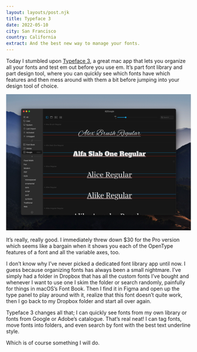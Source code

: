 ```yaml
---
layout: layouts/post.njk
title: Typeface 3
date: 2022-05-10
city: San Francisco
country: California
extract: And the best new way to manage your fonts.
---
```


Today I stumbled upon [Typeface 3](https://typefaceapp.com/), a great mac app that lets you organize all your fonts and test em out before you use em. It’s part font library and part design tool, where you can quickly see which fonts have which features and then mess around with them a bit before jumping into your design tool of choice.

![A screenshot of the Typeface 3 mac app](/images/typeface-3.webp)

It’s really, really good. I immediately threw down $30 for the Pro version which seems like a bargain when it shows you each of the OpenType features of a font and all the variable axes, too.

I don’t know why I’ve never picked a dedicated font library app until now. I guess because organizing fonts has always been a small nightmare. I’ve simply had a folder in Dropbox that has all the custom fonts I’ve bought and whenever I want to use one I skim the folder or search randomly, painfully for things in macOS’s Font Book. Then I find it in Figma and open up the type panel to play around with it, realize that this font doesn’t quite work, then I go back to my Dropbox folder and start all over again.

Typeface 3 changes all that; I can quickly see fonts from my own library or fonts from Google or Adobe’s catalogue. That’s real neat! I can tag fonts, move fonts into folders, and even search by font with the best text underline style.

Which is of course something I will do.
